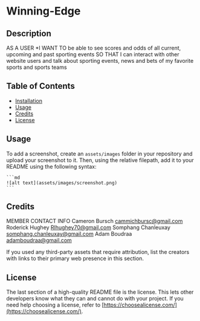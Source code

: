 # Winning-Edge

## Description

AS A USER 
*I WANT TO be able to see scores and odds of all current, upcoming and past sporting events 
SO THAT I can interact with other website users and talk about sporting events, news and bets of my favorite sports and sports teams


## Table of Contents

- [Installation](#installation)
- [Usage](#usage)
- [Credits](#credits)
- [License](#license)

## Usage


To add a screenshot, create an `assets/images` folder in your repository and upload your screenshot to it. Then, using the relative filepath, add it to your README using the following syntax:

    ```md
    ![alt text](assets/images/screenshot.png)
    ```

## Credits

MEMBER CONTACT INFO
Cameron Bursch cammichbursc@gmail.com
Roderick Hughey Rlhughey70@gmail.com
Somphang Chanleuxay somphang.chanleuxay@gmail.com
Adam Boudraa adamboudraa@gmail.com

If you used any third-party assets that require attribution, list the creators with links to their primary web presence in this section.

## License

The last section of a high-quality README file is the license. This lets other developers know what they can and cannot do with your project. If you need help choosing a license, refer to [https://choosealicense.com/](https://choosealicense.com/).
